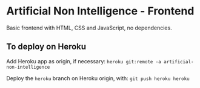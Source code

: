 # Artificial Non Intelligence - Frontend

Basic frontend with HTML, CSS and JavaScript, no dependencies.


## To deploy on Heroku

Add Heroku app as origin, if necessary:
`heroku git:remote -a artificial-non-intelligence`

Deploy the `heroku` branch on Heroku origin, with:
`git push heroku heroku`
